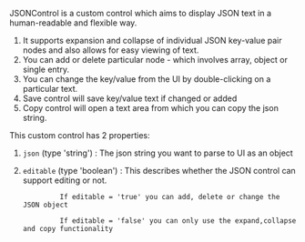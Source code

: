 JSONControl is a custom control which aims to display JSON text in a human-readable and flexible way. 

1. It supports expansion and collapse of individual JSON key-value pair nodes and also allows for easy viewing of text.
2. You can add or delete particular node - which involves array, object or single entry.
3. You can change the key/value from the UI by double-clicking on a particular text.
4. Save control will save key/value text if changed or added
5. Copy control will open a text area from which you can copy the json string.

This custom control has 2 properties:

1. `json`     (type 'string')  : The json string you want to parse to UI as an object
2. `editable` (type 'boolean') : This describes whether the JSON control can support editing or not.

                If editable = 'true' you can add, delete or change the JSON object
                
                If editable = 'false' you can only use the expand,collapse and copy functionality
